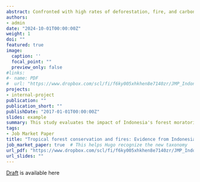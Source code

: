 ```yaml
---
abstract: Confronted with high rates of deforestation, fire, and carbon emissions, the Indonesian government implemented a forest moratorium to halt land conversions by firms within protected forests and peatlands. This paper provides new evidence on its effect on fires, an environmental hazard closely associated with tropical deforestation. Using high-resolution satellite data and a matched difference-in-differences framework, I show that while the moratorium curbs deforestation, it does not reduce fire incidents. Protected peatlands within the moratorium boundaries exhibit an 18% higher burn probability after the moratorium compared to pre-treatment periods, relative to non-protected areas. The increase in fires is not attributed to direct illegal encroachment for oil palm plantations but rather to cross-boundary degradation pressures from neighboring plantations not sanctioned by the moratorium. Land conversions within these neighboring plantations weaken the natural fire resilience of adjacent protected peatlands, creating conditions for widespread fires across degraded, vulnerable landscapes. This highlights a critical policy concern`:` without complementary land management, conservation efforts may be compromised by intensified fire risks in protected areas lacking active oversight.
authors:
- admin
date: "2024-10-01T00:00:00Z"
weight: 1
doi: ""
featured: true
image:
  caption: ''
  focal_point: ""
  preview_only: false
#links:
#- name: PDF
#  url: "https://www.dropbox.com/scl/fi/f6ky005xhkhen8e7140zr/JMP_IndonesiaFire_KW.pdf?rlkey=8yj0z0ti2sbkbcejlab68ieuf&st=0leiysol&dl=0"
projects:
- internal-project
publication: ""
publication_short: ""
publishDate: "2017-01-01T00:00:00Z"
slides: example
summary: This study evaluates the impact of Indonesia's forest moratorium on fire activity, where fire is commonly used for agricultural preparation. While the moratorium has halted land conversions in protected areas, it has not achieved expected environmental benefits, such as reduced fires and smoke. The puzzle is unpacked utilizing the agricultural land use change captured by a time series of high-resolution Earth observations. 
tags:
- Job Market Paper
title: "Tropical forest conservation and fires: Evidence from Indonesia"
job_market_paper: true  # This helps Hugo recognize the new taxonomy
url_pdf: "https://www.dropbox.com/scl/fi/f6ky005xhkhen8e7140zr/JMP_IndonesiaFire_KW.pdf?rlkey=8yj0z0ti2sbkbcejlab68ieuf&st=0leiysol&dl=0" # link to my paper
url_slides: ""
---
```


[Draft](https://www.dropbox.com/scl/fi/f6ky005xhkhen8e7140zr/JMP_IndonesiaFire_KW.pdf?rlkey=8yj0z0ti2sbkbcejlab68ieuf&st=0leiysol&dl=0) is available here
